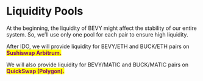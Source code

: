 # Liquidity Pools

At the beginning, the liquidity of BEVY might affect the stability of our entire system. So, we’ll use only one pool for each pair to ensure high liquidity.

After IDO, we will provide liquidity for BEVY/ETH and BUCK/ETH pairs on <mark style="color:purple;">**Sushiswap Arbitrum.**</mark>

We will also provide liquidity for BEVY/MATIC and BUCK/MATIC pairs on <mark style="color:purple;">**QuickSwap (Polygon).**</mark>
